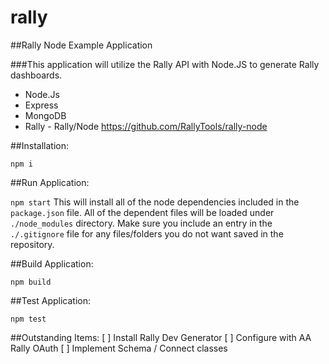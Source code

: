 # rally

##Rally Node Example Application

###This application will utilize the Rally API with Node.JS to generate Rally dashboards.

+ Node.Js
+ Express
+ MongoDB
+ Rally - Rally/Node https://github.com/RallyTools/rally-node

##Installation:

``` npm i ```

##Run Application:

``` npm start ```
This will install all of the node dependencies included in the `package.json` file.  All of the dependent files will be loaded under `./node_modules` directory.  Make sure you include an entry in the `./.gitignore` file for any files/folders you do not want saved in the repository.

##Build Application:

```npm build```

##Test Application:

```npm test```

##Outstanding Items:
[ ] Install Rally Dev Generator
[ ] Configure with AA Rally OAuth
[ ] Implement Schema / Connect classes
